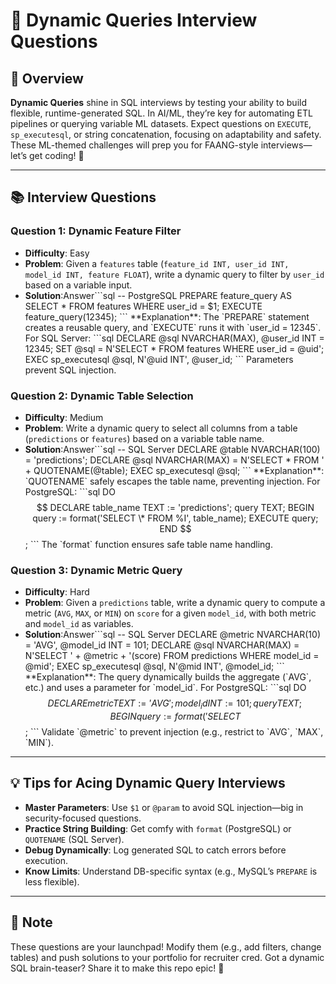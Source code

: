 # 🎯 Dynamic Queries Interview Questions

## 🌟 Overview

**Dynamic Queries** shine in SQL interviews by testing your ability to build flexible, runtime-generated SQL. In AI/ML, they’re key for automating ETL pipelines or querying variable ML datasets. Expect questions on `EXECUTE`, `sp_executesql`, or string concatenation, focusing on adaptability and safety. These ML-themed challenges will prep you for FAANG-style interviews—let’s get coding! 🚀

---

## 📚 Interview Questions

### Question 1: Dynamic Feature Filter

- **Difficulty**: Easy
- **Problem**: Given a `features` table (`feature_id INT, user_id INT, model_id INT, feature FLOAT`), write a dynamic query to filter by `user_id` based on a variable input.
- **Solution**:Answer\`\`\`sql -- PostgreSQL PREPARE feature_query AS SELECT \* FROM features WHERE user_id = $1; EXECUTE feature_query(12345); \`\`\` \*\*Explanation\*\*: The \`PREPARE\` statement creates a reusable query, and \`EXECUTE\` runs it with \`user_id = 12345\`. For SQL Server: \`\`\`sql DECLARE @sql NVARCHAR(MAX), @user_id INT = 12345; SET @sql = N'SELECT \* FROM features WHERE user_id = @uid'; EXEC sp_executesql @sql, N'@uid INT', @user_id; \`\`\` Parameters prevent SQL injection.

### Question 2: Dynamic Table Selection

- **Difficulty**: Medium
- **Problem**: Write a dynamic query to select all columns from a table (`predictions` or `features`) based on a variable table name.
- **Solution**:Answer\`\`\`sql -- SQL Server DECLARE @table NVARCHAR(100) = 'predictions'; DECLARE @sql NVARCHAR(MAX) = N'SELECT \* FROM ' + QUOTENAME(@table); EXEC sp_executesql @sql; \`\`\` \*\*Explanation\*\*: \`QUOTENAME\` safely escapes the table name, preventing injection. For PostgreSQL: \`\`\`sql DO $$ DECLARE table_name TEXT := 'predictions'; query TEXT; BEGIN query := format('SELECT \* FROM %I', table_name); EXECUTE query; END $$; \`\`\` The \`format\` function ensures safe table name handling.

### Question 3: Dynamic Metric Query

- **Difficulty**: Hard
- **Problem**: Given a `predictions` table, write a dynamic query to compute a metric (`AVG`, `MAX`, or `MIN`) on `score` for a given `model_id`, with both metric and `model_id` as variables.
- **Solution**:Answer\`\`\`sql -- SQL Server DECLARE @metric NVARCHAR(10) = 'AVG', @model_id INT = 101; DECLARE @sql NVARCHAR(MAX) = N'SELECT ' + @metric + '(score) FROM predictions WHERE model_id = @mid'; EXEC sp_executesql @sql, N'@mid INT', @model_id; \`\`\` \*\*Explanation\*\*: The query dynamically builds the aggregate (\`AVG\`, etc.) and uses a parameter for \`model_id\`. For PostgreSQL: \`\`\`sql DO $$ DECLARE metric TEXT := 'AVG'; model_id INT := 101; query TEXT; BEGIN query := format('SELECT %s(score) FROM predictions WHERE model_id = %s', metric, model_id); EXECUTE query; END $$; \`\`\` Validate \`@metric\` to prevent injection (e.g., restrict to \`AVG\`, \`MAX\`, \`MIN\`).

---

## 💡 Tips for Acing Dynamic Query Interviews

- **Master Parameters**: Use `$1` or `@param` to avoid SQL injection—big in security-focused questions.
- **Practice String Building**: Get comfy with `format` (PostgreSQL) or `QUOTENAME` (SQL Server).
- **Debug Dynamically**: Log generated SQL to catch errors before execution.
- **Know Limits**: Understand DB-specific syntax (e.g., MySQL’s `PREPARE` is less flexible).

---

## 📝 Note

These questions are your launchpad! Modify them (e.g., add filters, change tables) and push solutions to your portfolio for recruiter cred. Got a dynamic SQL brain-teaser? Share it to make this repo epic! 🌟